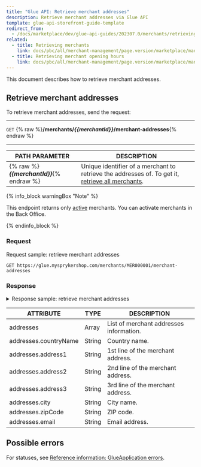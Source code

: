 ```yaml
---
title: "Glue API: Retrieve merchant addresses"
description: Retrieve merchant addresses via Glue API
template: glue-api-storefront-guide-template
redirect_from:
  - /docs/marketplace/dev/glue-api-guides/202307.0/merchants/retrieving-merchant-addresses.html
related:
  - title: Retrieving merchants
    link: docs/pbc/all/merchant-management/page.version/marketplace/manage-using-glue-api/glue-api-retrieve-merchants.html
  - title: Retrieving merchant opening hours
    link: docs/pbc/all/merchant-management/page.version/marketplace/manage-using-glue-api/glue-api-retrieve-merchant-opening-hours.html
---
```


This document describes how to retrieve merchant addresses.

## Retrieve merchant addresses

To retrieve merchant addresses, send the request:

***
`GET` {% raw %}**/merchants/*{{merchantId}}*/merchant-addresses**{% endraw %}
***

| PATH PARAMETER | DESCRIPTION |
| --- | --- |
| {% raw %}***{{merchantId}}***{% endraw %} | Unique identifier of a merchant to retrieve the addresses of. To get it, [retrieve all merchants](/docs/pbc/all/merchant-management/{{page.version}}/marketplace/manage-using-glue-api/glue-api-retrieve-merchants.html#retrieve-merchants). |

{% info_block warningBox "Note" %}

This endpoint returns only [active](/docs/pbc/all/merchant-management/{{page.version}}/marketplace/marketplace-merchant-feature-overview/marketplace-merchant-feature-overview.html#merchant-statuses) merchants. You can activate merchants in the Back Office.

{% endinfo_block %}


### Request

Request sample: retrieve merchant addresses

`GET https://glue.mysprykershop.com/merchants/MER000001/merchant-addresses`

### Response

<details><summary markdown='span'>Response sample: retrieve merchant addresses</summary>

```json
{
    "data": [
        {
            "type": "merchant-addresses",
            "id": "MER000001",
            "attributes": {
                "addresses": [
                    {
                        "countryName": "CountryName",
                        "address1": "address1",
                        "address2": "address2",
                        "address3": null,
                        "city": "City",
                        "zipCode": null,
                        "email": null
                    },
                    {
                        "countryName": "CountryName2",
                        "address1": "address3",
                        "address2": "address4",
                        "address3": null,
                        "city": "City2",
                        "zipCode": null,
                        "email": null
                    },
                    {
                        "countryName": "Germany",
                        "address1": "Caroline-Michaelis-Straße",
                        "address2": "8",
                        "address3": "",
                        "city": "Berlin",
                        "zipCode": "10115",
                        "email": null
                    }
                ]
            },
            "links": {
                "self": "https://glue.mysprykershop.com/merchants/MER000001/merchant-addresses"
            }
        }
    ],
    "links": {
        "self": "https://glue.mysprykershop.com/merchants/MER000001/merchant-addresses"
    }
}
```
</details>

<a name="merchant-addresses-response-attributes"></a>

| ATTRIBUTE | TYPE | DESCRIPTION  |
| ------------- | -------- | --------------- |
| addresses       | Array    | List of merchant addresses information. |
| addresses.countryName     | String   | Country name.                |
| addresses.address1        | String   | 1st line of the merchant address.   |
| addresses.address2        | String   | 2nd line of the merchant address.   |
| addresses.address3        | String   | 3rd line of the merchant address.   |
| addresses.city            | String   | City name.                   |
| addresses.zipCode         | String   | ZIP code.                           |
| addresses.email           | String   | Email address.                      |

## Possible errors

For statuses, see [Reference information: GlueApplication errors](/docs/scos/dev/glue-api-guides/{{page.version}}/reference-information-glueapplication-errors.html).
